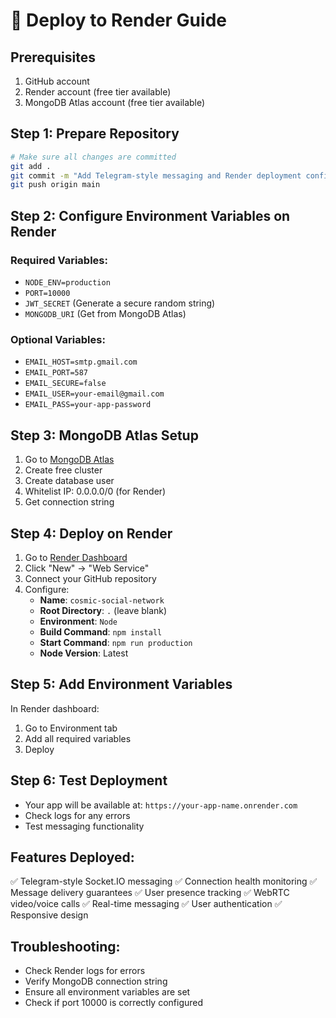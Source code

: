 # 🚀 Deploy to Render Guide

## Prerequisites
1. GitHub account
2. Render account (free tier available)
3. MongoDB Atlas account (free tier available)

## Step 1: Prepare Repository
```bash
# Make sure all changes are committed
git add .
git commit -m "Add Telegram-style messaging and Render deployment config"
git push origin main
```

## Step 2: Configure Environment Variables on Render

### Required Variables:
- `NODE_ENV=production`
- `PORT=10000`
- `JWT_SECRET` (Generate a secure random string)
- `MONGODB_URI` (Get from MongoDB Atlas)

### Optional Variables:
- `EMAIL_HOST=smtp.gmail.com`
- `EMAIL_PORT=587`
- `EMAIL_SECURE=false`
- `EMAIL_USER=your-email@gmail.com`
- `EMAIL_PASS=your-app-password`

## Step 3: MongoDB Atlas Setup
1. Go to [MongoDB Atlas](https://cloud.mongodb.com/)
2. Create free cluster
3. Create database user
4. Whitelist IP: 0.0.0.0/0 (for Render)
5. Get connection string

## Step 4: Deploy on Render
1. Go to [Render Dashboard](https://dashboard.render.com/)
2. Click "New" → "Web Service"
3. Connect your GitHub repository
4. Configure:
   - **Name**: `cosmic-social-network`
   - **Root Directory**: `.` (leave blank)
   - **Environment**: `Node`
   - **Build Command**: `npm install`
   - **Start Command**: `npm run production`
   - **Node Version**: Latest

## Step 5: Add Environment Variables
In Render dashboard:
1. Go to Environment tab
2. Add all required variables
3. Deploy

## Step 6: Test Deployment
- Your app will be available at: `https://your-app-name.onrender.com`
- Check logs for any errors
- Test messaging functionality

## Features Deployed:
✅ Telegram-style Socket.IO messaging
✅ Connection health monitoring
✅ Message delivery guarantees
✅ User presence tracking
✅ WebRTC video/voice calls
✅ Real-time messaging
✅ User authentication
✅ Responsive design

## Troubleshooting:
- Check Render logs for errors
- Verify MongoDB connection string
- Ensure all environment variables are set
- Check if port 10000 is correctly configured
